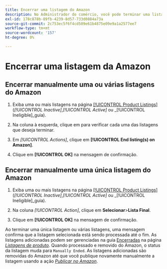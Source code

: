 ```yaml
---
title: Encerrar uma listagem do Amazon
description: No Administrador do comércio, você pode terminar uma lista do Amazon no painel do Sales Channel Amazon.
exl-id: 178c878b-89fb-4239-8d57-733d0884a73a
source-git-commit: 2c753ec5f6f4cd509e61b4875e09e9a1a2577ee7
workflow-type: tm+mt
source-wordcount: '157'
ht-degree: 0%

---
```


# Encerrar uma listagem da Amazon

## Encerrar manualmente uma ou várias listagens do Amazon

1. Exiba uma ou mais listagens na página [[!UICONTROL Product Listings]](./managing-product-listings.md) (_[!UICONTROL Inactive]_,_[!UICONTROL Active]_ ou _[!UICONTROL Ineligible]_guia).

1. Na coluna à esquerda, clique em para verificar cada uma das listagens que deseja terminar.

1. Em _[!UICONTROL Actions]_, clique em **[!UICONTROL End listing(s) on Amazon]**.

1. Clique em **[!UICONTROL OK]** na mensagem de confirmação.

## Encerrar manualmente uma única listagem do Amazon

1. Exiba uma ou mais listagens na página [[!UICONTROL Product Listings]](./managing-product-listings.md) (_[!UICONTROL Inactive]_,_[!UICONTROL Active]_ ou _[!UICONTROL Ineligible]_guia).

1. Na coluna _[!UICONTROL Action]_, clique em **Selecionar**>**Lista Final**.

1. Clique em **[!UICONTROL OK]** na mensagem de confirmação.

Ao terminar uma única listagem ou várias listagens, uma mensagem confirma que a listagem selecionada está sendo processada até o fim. As listagens adicionadas podem ser gerenciadas na guia [Encerradas](./ended-listings.md) na página [_Listagens de produto_](./managing-product-listings.md). Quando processado e removido do Amazon, o status da listagem muda para `Manually Ended`. As listagens adicionadas são removidas do Amazon até que você publique novamente manualmente a listagem usando a ação [_Publicar no Amazon_](./publish-listings-manually.md).
